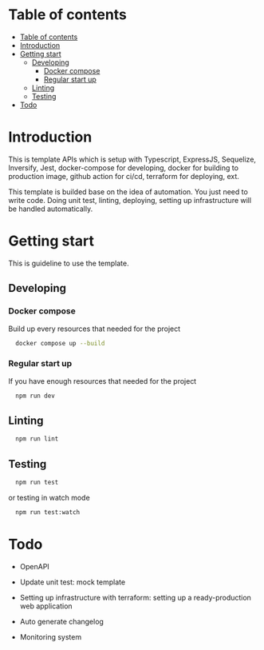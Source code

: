 <!-- TABLE OF CONTENTS -->
# Table of contents

- [Table of contents](#table-of-contents)
- [Introduction](#introduction)
- [Getting start](#getting-start)
  - [Developing](#developing)
    - [Docker compose](#docker-compose)
    - [Regular start up](#regular-start-up)
  - [Linting](#linting)
  - [Testing](#testing)
- [Todo](#todo)

<!-- INTRODUCTION -->
# Introduction

This is template APIs which is setup with Typescript, ExpressJS, Sequelize, Inversify, Jest, docker-compose for developing, docker for building to production image, github action for ci/cd, terraform for deploying, ext.

This template is builded base on the idea of automation. You just need to write code. Doing unit test, linting, deploying, setting up infrastructure will be handled automatically.

<!-- GETTING START -->
# Getting start

This is guideline to use the template.

## Developing

### Docker compose

Build up every resources that needed for the project

```sh
  docker compose up --build
```

### Regular start up

If you have enough resources that needed for the project

```sh
  npm run dev
```

## Linting

```sh
  npm run lint
```

## Testing

```sh
  npm run test
```

or testing in watch mode

```sh
  npm run test:watch
```

# Todo

- OpenAPI

- Update unit test: mock template

- Setting up infrastructure with terraform: setting up a ready-production web application

- Auto generate changelog

- Monitoring system
